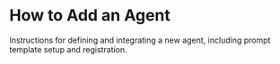 # How to Add an Agent

Instructions for defining and integrating a new agent, including prompt template setup and registration.
